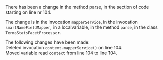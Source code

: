 There has been a change in the method parse, in the section of code starting on line nr 104.
  
The change is in the invocation ```mapperService```, in the invocation ```smartNameFieldMapper```, in a localvariable, in the method ```parse```, in the class ```TermsStatsFacetProcessor```.
  
The following changes have been made:  
Deleted invocation ```context.mapperService()``` on line 104.  
Moved variable read ```context``` from line 104 to line 104.  
